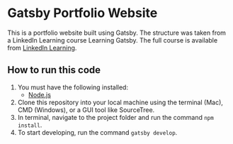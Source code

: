 # Gatsby Portfolio Website

This is a portfolio website built using Gatsby. The structure was taken from a LinkedIn Learning course Learning Gatsby. The full course is available from [LinkedIn Learning](https://www.linkedin.com/learning/learning-gatsby/).

## How to run this code

1. You must have the following installed:
   - [Node.js](https://nodejs.org/en/)
2. Clone this repository into your local machine using the terminal (Mac), CMD (Windows), or a GUI tool like SourceTree.
3. In terminal, navigate to the project folder and run the command `npm install`.
4. To start developing, run the command `gatsby develop`.

